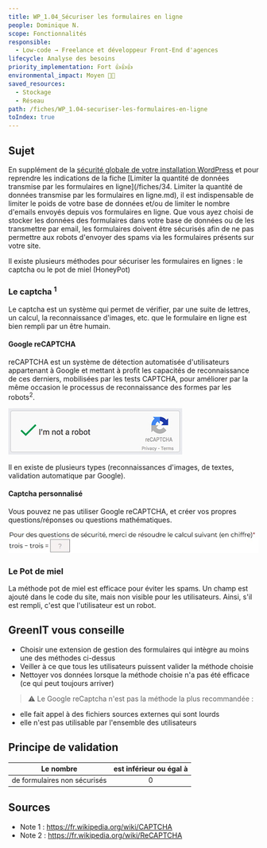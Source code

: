 ```yaml
---
title: WP_1.04_Sécuriser les formulaires en ligne
people: Dominique N.
scope: Fonctionnalités
responsible:
  - Low-code → Freelance et développeur Front-End d'agences
lifecycle: Analyse des besoins
priority_implementation: Fort 👍👍👍
environmental_impact: Moyen 🌱🌱
saved_resources:
  - Stockage
  - Réseau
path: /fiches/WP_1.04-securiser-les-formulaires-en-ligne
toIndex: true
---
```


## Sujet

En supplément de la [sécurité globale de votre installation WordPress](#TODO) et pour reprendre les indications de la fiche [Limiter la quantité de données transmise par les formulaires en ligne](/fiches/34. Limiter la quantité de données transmise par les formulaires en ligne.md), il est indispensable de limiter le poids de votre base de données et/ou de limiter le nombre d'emails envoyés depuis vos formulaires en ligne.
Que vous ayez choisi de stocker les données des formulaires dans votre base de données ou de les transmettre par email, les formulaires doivent être sécurisés afin de ne pas permettre aux robots d'envoyer des spams via les formulaires présents sur votre site.

Il existe plusieurs méthodes pour sécuriser les formulaires en lignes : le captcha ou le pot de miel (HoneyPot)

### Le captcha <sup>1</sup>

Le captcha est un système qui permet de vérifier, par une suite de lettres, un calcul, la reconnaissance d'images, etc. que le formulaire en ligne est bien rempli par un être humain.

#### Google reCAPTCHA

reCAPTCHA est un système de détection automatisée d'utilisateurs appartenant à Google et mettant à profit les capacités de reconnaissance de ces derniers, mobilisées par les tests CAPTCHA, pour améliorer par la même occasion le processus de reconnaissance des formes par les robots<sup>2</sup>.

![recaptcha.jpg](medias_35/recaptcha.jpg)

Il en existe de plusieurs types (reconnaissances d'images, de textes, validation automatique par Google).

#### Captcha personnalisé

Vous pouvez ne pas utiliser Google reCAPTCHA, et créer vos propres questions/réponses ou questions mathématiques.

![captcha-calcul.jpg](medias_35/captcha-calcul.jpg)

### Le Pot de miel

La méthode pot de miel est efficace pour éviter les spams. Un champ est ajouté dans le code du site, mais non visible pour les utilisateurs. Ainsi, s'il est rempli, c'est que l'utilisateur est un robot.

## GreenIT vous conseille

- Choisir une extension de gestion des formulaires qui intègre au moins une des méthodes ci-dessus
- Veiller à ce que tous les utilisateurs puissent valider la méthode choisie
- Nettoyer vos données lorsque la méthode choisie n'a pas été efficace (ce qui peut toujours arriver)

> ⚠️ Le Google reCaptcha n'est pas la méthode la plus recommandée :

- elle fait appel à des fichiers sources externes qui sont lourds
- elle n'est pas utilisable par l'ensemble des utilisateurs

## Principe de validation

| Le nombre                    | est inférieur ou égal à |
| ---------------------------- | :---------------------: |
| de formulaires non sécurisés |            0            |

## Sources

- Note 1 : https://fr.wikipedia.org/wiki/CAPTCHA
- Note 2 : https://fr.wikipedia.org/wiki/ReCAPTCHA
